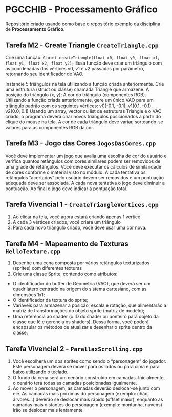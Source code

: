 # PGCCHIB - Processamento Gráfico
Repositório criado usando como base o repositório exemplo da disciplina de **Processamento Gráfico**.

## Tarefa M2 - Create Triangle `CreateTriangle.cpp`
Crie uma função:
`GLuint createTriangle(float x0, float y0, float x1, float y1, float x2, float y2);`
Essa função deve criar um triângulo com as coordenadas dos vértices v0, v1 e v2 passadas por parâmetro, retornando seu identificador de VAO.

Instancie 5 triângulos na tela utilizando a função criada anteriormente.
Crie uma estrutura (struct ou classe) chamada Triangle que armazene: A posição do triângulo (x, y); A cor do triângulo (componentes RGB).
Utilizando a função criada anteriormente, gere um único VAO para um triângulo padrão com os seguintes vértices:  v0(-0.1, -0.1),   v1(0.1, -0.1),  v2(0.0, 0.1)
Usando um array, vector ou list de estruturas Triangle e o VAO criado, o programa deverá criar novos triângulos posicionados a partir do clique do mouse na tela. A cor de cada triângulo deve variar, sorteando-se valores para as componentes RGB da cor.

## Tarefa M3 - Jogo das Cores `JogosDasCores.cpp`

Você deve implementar um jogo que avalia uma escolha de cor do usuário e verifica quantos retângulos com cores similares podem ser removidos de uma grade de retângulos. Você deve executar os cálculos de similaridade de cores conforme o material visto no módulo. A cada tentativa os retângulos “acertados” pelo usuário devem ser removidos e um pontuação adequada deve ser associada. A cada nova tentativa o jogo deve diminuir a pontuação. Ao final o jogo deve indicar a pontuação total. 

## Tarefa Vivencial 1 - `CreateTriangleVertices.cpp`

1) Ao clicar na tela, você agora estará criando apenas 1 vértice
2) A cada 3 vértices criados, você criará um triângulo
3) Para cada novo triângulo criado, você deve usar uma cor nova.

## Tarefa M4 - Mapeamento de Texturas `HelloTexture.cpp`

1) Desenhe uma cena composta por vários retângulos texturizados (sprites) com diferentes
texturas
2) Crie uma classe Sprite, contendo como atributos:
  - O identificador do buffer de Geometria (VAO), que deverá ser um quadrilátero centrado na origem do sistema cartesiano, com as dimensões 1x1;
  - O identificador da textura do sprite;
  - Variáveis para armazenar a posição, escala e rotação, que alimentarão a matriz de transformações do objeto sprite (matriz de modelo);
  - Uma referência ao shader (o ID do shader ou ponteiro para objeto da classe que lê e gerencia os shaders). Dessa forma, você poderá encapsular os métodos de atualizar e desenhar o sprite dentro da classe.

## Tarefa Vivencial 2 - `ParallaxScrolling.cpp`

1) Você escolherá um dos sprites como sendo o “personagem” do jogador. Este personagem deverá se
mover para os lados ou para cima e para baixo utilizando o teclado.
2) O fundo da cena será um cenário construído em camadas. Inicialmente, o cenário terá todas as camadas posicionadas igualmente.
3) Ao mover o personagem, as camadas deverão deslocar-se junto com ele. As camadas mais próximas do personagem (exemplo: chão, árvores...) deverão se deslocar mais rápido (offset maior), enquanto as camadas mais distantes do personagem (exemplo: montanha, nuvens) irão se deslocar mais
lentamente
